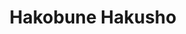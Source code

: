 --- 
title: "Hakobune Hakusho"
publishdate: "2019-10-4T16:48:46+02:00"
src: "https://365manga.net/manga/hakobune-hakusho"
image: "https://data.365manga.net/images/thumbnails/1405-hakobune-hakusho.jpg"
description: "'Can you be your natural self, if you know the truth?' 'Can you assimilate into our school?' 'Can you pledge secrecy when you are a human being?' Fukuta Neko somehow finds herself applying to and enrolling in a secret school created by and specifically for animal/human shapeshifters, though only after difficult tribulations with those who manage the school. Neko befriends a fellow classmate , the cute Suzuhara Miika, prior to…"
---